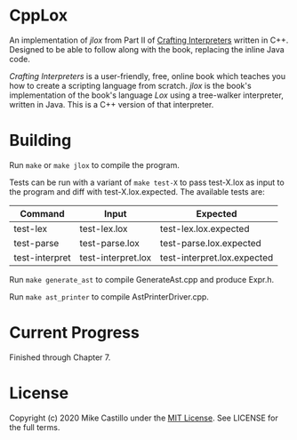 # CppLox

An implementation of *jlox* from Part II of [Crafting Interpreters](https://www.craftinginterpreters.com/) written in C++. Designed to be able to follow along with the book, replacing the inline Java code.

*Crafting Interpreters* is a user-friendly, free, online book which teaches you how to create a scripting language from scratch. *jlox* is the book's implementation of the book's language *Lox* using a tree-walker interpreter, written in Java. This is a C++ version of that interpreter.


# Building

Run `make` or `make jlox` to compile the program.

Tests can be run with a variant of `make test-X` to pass test-X.lox as input to the program and diff with test-X.lox.expected. The available tests are:

| Command        | Input              | Expected                    |
| -------------- | ------------------ | --------------------------- |
| test-lex       | test-lex.lox       | test-lex.lox.expected       |
| test-parse     | test-parse.lox     | test-parse.lox.expected     |
| test-interpret | test-interpret.lox | test-interpret.lox.expected |

Run `make generate_ast` to compile GenerateAst.cpp and produce Expr.h.

Run `make ast_printer` to compile AstPrinterDriver.cpp.


# Current Progress

Finished through Chapter 7.


# License

Copyright (c) 2020 Mike Castillo under the [MIT License](https://choosealicense.com/licenses/mit/). See LICENSE for the full terms.
